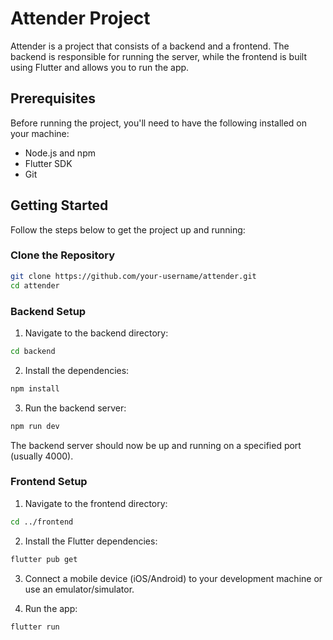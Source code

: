 # Attender Project

Attender is a project that consists of a backend and a frontend. The backend is responsible for running the server, while the frontend is built using Flutter and allows you to run the app.

## Prerequisites

Before running the project, you'll need to have the following installed on your machine:

- Node.js and npm
- Flutter SDK
- Git

## Getting Started

Follow the steps below to get the project up and running:

### Clone the Repository

```bash
git clone https://github.com/your-username/attender.git
cd attender
```

### Backend Setup

1. Navigate to the backend directory:

```bash
cd backend
```

2. Install the dependencies:

```bash
npm install
```

3. Run the backend server:

```bash
npm run dev
```

The backend server should now be up and running on a specified port (usually 4000).

### Frontend Setup

1. Navigate to the frontend directory:

```bash
cd ../frontend
```

2. Install the Flutter dependencies:

```bash
flutter pub get
```

3. Connect a mobile device (iOS/Android) to your development machine or use an emulator/simulator.

4. Run the app:


```bash
flutter run
```